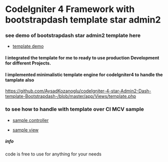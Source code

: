 # CodeIgniter 4 Framework with bootstrapdash template star admin2

### see demo of bootstrapdash star admin2 template  here
- [template demo](https://www.bootstrapdash.com/product/star-admin-free)

#### I integrated the template for me to ready to use production Development for different Projects.

#### I implemented minimalistic template engine for codeIgniter4 to handle the tamplate also 
https://github.com/AysadKozanoglu/codeIgniter-4-star-Admin2-Dash-template-Bootstrapdash-/blob/master/app/Views/template.php

### to see how to handle with template over CI MCV sample
- [sample controller](https://github.com/AysadKozanoglu/codeIgniter-4-star-Admin2-Dash-template-Bootstrapdash-/blob/master/app/Controllers/Main.php)

- [sample view](https://github.com/AysadKozanoglu/codeIgniter-4-star-Admin2-Dash-template-Bootstrapdash-/blob/master/app/Views/layout/starAdmin2_overview.php)

##### info
code is free to use for anything for your needs
